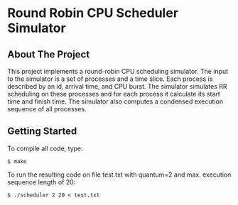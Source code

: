 # Round Robin CPU Scheduler Simulator

## About The Project

This project implements a round-robin CPU scheduling simulator. The input to the
simulator is a set of processes and a time slice. Each process is described by an id, arrival time, and CPU burst. The simulator simulates RR scheduling on these processes and for each process it calculate its start time and finish time. The simulator also computes a condensed execution sequence of all processes.

## Getting Started

To compile all code, type:

```
$ make
```

To run the resulting code on file test.txt with quantum=2 and max. execution sequence length of 20:

```
$ ./scheduler 2 20 < test.txt
```
